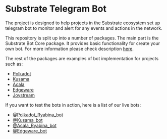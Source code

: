 # Substrate Telegram Bot

The project is designed to help projects in the Substrate ecosystem set up telegram bot to monitor and alert for any events and actions in the network.

This repository is split up into a number of packages. The main part is the Substrate Bot Core package. It provides basic functionality for create your own bot. For more information please check description [here](https://github.com/Ryabina-io/substratebot/tree/master/packages/core).

The rest of the packages are examples of bot implementation for projects such as:
- [Polkadot](https://github.com/Ryabina-io/substratebot/tree/master/packages/polkadot)
- [Kusama](https://github.com/Ryabina-io/substratebot/tree/master/packages/kusama)
- [Acala](https://github.com/Ryabina-io/substratebot/tree/master/packages/acala)
- [Edgeware](https://github.com/Ryabina-io/substratebot/tree/master/packages/edgeware)
- [Joystream](https://github.com/Ryabina-io/substratebot/tree/master/packages/joystream)

If you want to test the bots in action, here is a list of our live bots:
- [@Polkadot_Ryabina_bot](https://t.me/Polkadot_Ryabina_bot)
- [@Kusama_bot](https://t.me/Kusama_bot)
- [@Acala_Ryabina_bot](https://t.me/Acala_Ryabina_bot)
- [@Edgeware_bot](https://t.me/Edgeware_bot)
